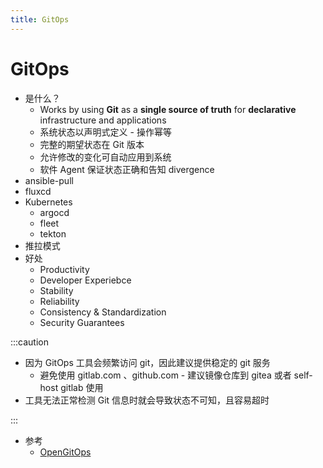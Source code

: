 ```yaml
---
title: GitOps
---
```


# GitOps

- 是什么？
  - Works by using **Git** as a **single source of truth** for **declarative** infrastructure and applications
  - 系统状态以声明式定义 - 操作幂等
  - 完整的期望状态在 Git 版本
  - 允许修改的变化可自动应用到系统
  - 软件 Agent 保证状态正确和告知 divergence
- ansible-pull
- fluxcd
- Kubernetes
  - argocd
  - fleet
  - tekton
- 推拉模式
- 好处
  - Productivity
  - Developer Experiebce
  - Stability
  - Reliability
  - Consistency & Standardization
  - Security Guarantees

:::caution

- 因为 GitOps 工具会频繁访问 git，因此建议提供稳定的 git 服务
  - 避免使用 gitlab.com 、github.com - 建议镜像仓库到 gitea 或者 self-host gitlab 使用
- 工具无法正常检测 Git 信息时就会导致状态不可知，且容易超时

:::

- 参考
  - [OpenGitOps](https://opengitops.dev/)
